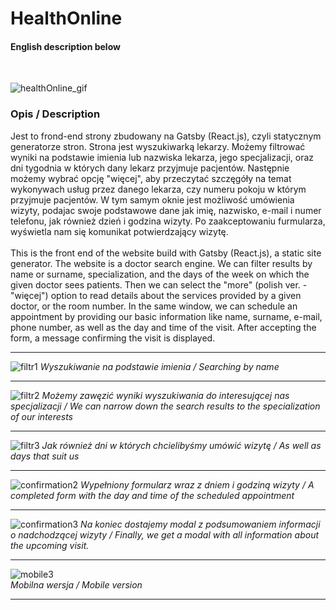 # HealthOnline
#### English description below

<br>

![healthOnline_gif](https://github.com/Kicknee/HealthOnline/assets/47301333/a2e8607b-1bdf-4e3d-90ca-458b9d2dcd7c)

### Opis / Description

Jest to frond-end strony zbudowany na Gatsby (React.js), czyli statycznym generatorze stron. Strona jest wyszukiwarką lekarzy. Możemy filtrować wyniki na podstawie imienia lub nazwiska lekarza, jego specjalizacji, oraz dni tygodnia w których dany lekarz przyjmuje pacjentów. Następnie możemy wybrać opcję "więcej", aby przeczytać szczęgóły na temat wykonywach usług przez danego lekarza, czy numeru pokoju w którym przyjmuje pacjentów. W tym samym oknie jest możliwość umówienia wizyty, podajac swoje podstawowe dane jak imię, nazwisko, e-mail i numer telefonu, jak również dzień i godzina wizyty. Po zaakceptowaniu furmularza, wyświetla nam się komunikat potwierdzający wizytę.
<br><br>
This is the front end of the website build with Gatsby (React.js), a static site generator. The website is a doctor search engine. We can filter results by name or surname, specialization, and the days of the week on which the given doctor sees patients. Then we can select the "more" (polish ver. - "więcej") option to read details about the services provided by a given doctor, or the room number. In the same window, we can schedule an appointment by providing our basic information like name, surname, e-mail, phone number, as well as the day and time of the visit. After accepting the form, a message confirming the visit is displayed.

---

![filtr1](https://github.com/Kicknee/HealthOnline/assets/47301333/0f598d39-ade6-4909-9173-55e77675f521)
*Wyszukiwanie na podstawie imienia / Searching by name*

---

![filtr2](https://github.com/Kicknee/HealthOnline/assets/47301333/8192918e-4f4f-4342-912a-39ecc07390a5)
*Możemy zawęzić wyniki wyszukiwania do interesującej nas specjalizacji / We can narrow down the search results to the specialization of our interests*

---

![filtr3](https://github.com/Kicknee/HealthOnline/assets/47301333/dbcda6b3-5a03-4e20-b1fd-ef1e96548511)
*Jak również dni w których chcielibyśmy umówić wizytę / As well as days that suit us*

---

![confirmation2](https://github.com/Kicknee/HealthOnline/assets/47301333/c5a948b9-a92e-48dd-80d5-55d51bc50c18)
*Wypełniony formularz wraz z dniem i godziną wizyty / A completed form with the day and time of the scheduled appointment*

---

![confirmation3](https://github.com/Kicknee/HealthOnline/assets/47301333/650a085b-4912-4aa5-a0e5-71bce2b960a4)
*Na koniec dostajemy modal z podsumowaniem informacji o nadchodzącej wizyty / 
Finally, we get a modal with all information about the upcoming visit.*

---

![mobile3](https://github.com/Kicknee/HealthOnline/assets/47301333/a4c0c7cd-8bd0-4348-b863-2a3fce3caa62)
<br>*Mobilna wersja / Mobile version*

---
